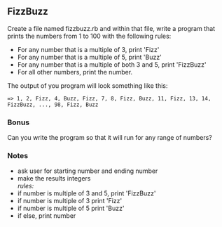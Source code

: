 ## FizzBuzz  

Create a file named fizzbuzz.rb and within that file, write a program that prints the numbers from 1 to 100 with the following rules:  
* For any number that is a multiple of 3, print 'Fizz'
* For any number that is a multiple of 5, print 'Buzz'
* For any number that is a multiple of both 3 and 5, print 'FizzBuzz'
* For all other numbers, print the number.

The output of you program will look something like this:
```
=> 1, 2, Fizz, 4, Buzz, Fizz, 7, 8, Fizz, Buzz, 11, Fizz, 13, 14, FizzBuzz, ..., 98, Fizz, Buzz
```

### Bonus
Can you write the program so that it will run for any range of numbers?

### Notes
- ask user for starting number and ending number  
- make the results integers  
_rules:_  
- if number is multiple of 3 and 5, print 'FizzBuzz'  
- if number is multiple of 3 print 'Fizz'  
- if number is multiple of 5 print 'Buzz'  
- if else, print number   
